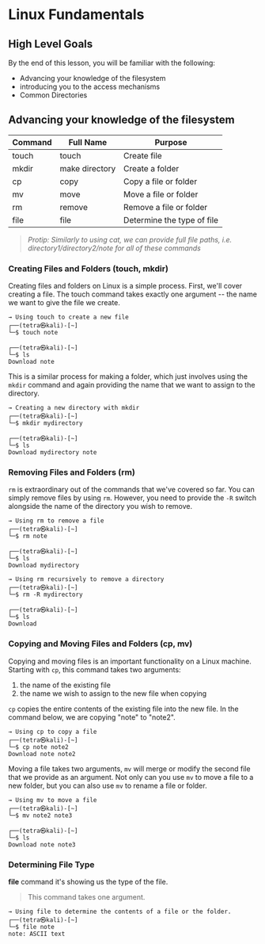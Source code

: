 # Linux Fundamentals

## High Level Goals

By the end of this lesson, you will be familiar with the following:

-  Advancing your knowledge of the filesystem
-  introducing you to the access mechanisms
-  Common Directories

## Advancing your knowledge of the filesystem

| Command | Full Name | Purpose |
|--|--|--|
| touch | touch | Create file |
| mkdir | make directory | Create a folder |
| cp | copy | Copy a file or folder |
| mv | move | Move a file or folder |
| rm | remove | Remove a file or folder |
| file | file | Determine the type of file |

> _Protip: Similarly to using cat, we can provide full file paths, i.e. directory1/directory2/note for all of these commands_

### Creating Files and Folders (touch, mkdir)

Creating files and folders on  Linux  is a simple process. First, we'll cover creating a file. The touch command takes exactly one argument -- the name we want to give the file we create.

	→ Using touch to create a new file
	┌──(tetra㉿kali)-[~]
	└─$ touch note
	
	┌──(tetra㉿kali)-[~]
	└─$ ls
	Download note

This is a similar process for making a folder, which just involves using the `mkdir` command and again providing the name that we want to assign to the directory. 

	→ Creating a new directory with mkdir
	┌──(tetra㉿kali)-[~]
	└─$ mkdir mydirectory
	
	┌──(tetra㉿kali)-[~]
	└─$ ls
	Download mydirectory note

### Removing Files and Folders (rm)

`rm` is extraordinary out of the commands that we've covered so far. You can simply remove files by using `rm`. However, you need to provide the `-R` switch alongside the name of the directory you wish to remove.
```
→ Using rm to remove a file
┌──(tetra㉿kali)-[~]
└─$ rm note
	
┌──(tetra㉿kali)-[~]
└─$ ls
Download mydirectory	
```
```
→ Using rm recursively to remove a directory
┌──(tetra㉿kali)-[~]
└─$ rm -R mydirectory

┌──(tetra㉿kali)-[~]
└─$ ls
Download
```

### Copying and Moving Files and Folders (cp, mv)

Copying and moving files is an important functionality on a  Linux  machine. Starting with `cp`, this command takes two arguments:

1. the name of the existing file
2. the name we wish to assign to the new file when copying

`cp`  copies the entire contents of the existing file into the new file. In the command below, we are copying "note" to "note2".

```
→ Using cp to copy a file
┌──(tetra㉿kali)-[~]
└─$ cp note note2
Download note note2
```
Moving a file takes two arguments, `mv` will merge or modify the second file that we provide as an argument. Not only can you use `mv` to move a file to a new folder, but you can also use `mv` to rename a file or folder. 
```
→ Using mv to move a file
┌──(tetra㉿kali)-[~]
└─$ mv note2 note3

┌──(tetra㉿kali)-[~]
└─$ ls 
Download note note3
```

### Determining File Type
**file** command it's showing us the type of the file. 

> This command takes one argument. 
```
→ Using file to determine the contents of a file or the folder.
┌──(tetra㉿kali)-[~]
└─$ file note
note: ASCII text
```
